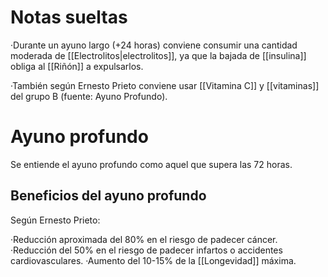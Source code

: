
# Notas sueltas

·Durante un ayuno largo (+24 horas) conviene consumir una cantidad moderada de [[Electrolitos|electrolitos]], ya que la bajada de [[insulina]] obliga al [[Riñón]] a expulsarlos.

·También según Ernesto Prieto conviene usar [[Vitamina C]] y [[vitaminas]] del grupo B (fuente: Ayuno Profundo).


# Ayuno profundo

Se entiende el ayuno profundo como aquel que supera las 72 horas.

## Beneficios del ayuno profundo

Según Ernesto Prieto:

·Reducción aproximada del 80% en el riesgo de padecer cáncer.
·Reducción del 50% en el riesgo de padecer infartos o accidentes cardiovasculares.
·Aumento del 10-15% de la [[Longevidad]] máxima.
